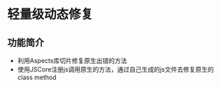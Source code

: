 轻量级动态修复
===========
功能简介
-----
* 利用Aspects库切片修复原生出错的方法
* 使用JSCore注册js调用原生的方法，通过自己生成的js文件去修复原生的class method
